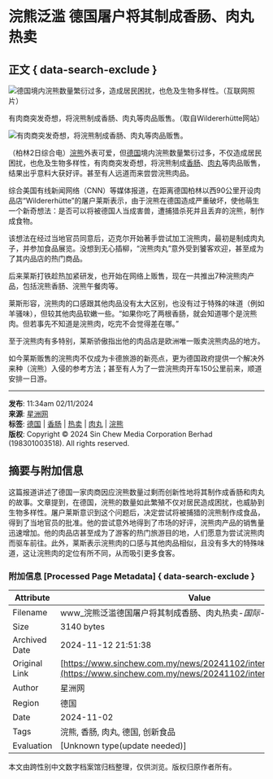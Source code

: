 # 浣熊泛滥 德国屠户将其制成香肠、肉丸热卖

## 正文 { data-search-exclude }


![德国境内浣熊数量繁衍过多，造成居民困扰，也危及生物多样性。（互联网照片）](https://www.sinchew.com.my/wp-content/uploads/2024/11/e68bbce79b98e28895e6b5a3e7868ae6b39be6bba5-e5beb7e59bbde5b1a0e688b7e5b086e585b6e588b6e68890e9a699e882a0e38081e88289e4b8b8e783ade58d96.jpg)

有肉商突发奇想，将浣熊制成香肠、肉丸等肉品贩售。（取自Wildererhütte网站）

![有肉商突发奇想，将浣熊制成香肠、肉丸等肉品贩售。](https://www.sinchew.com.my/wp-content/uploads/2024/11/e68bbce79b98e28895e6b5a3e7868ae6b39be6bba5-e5beb7e59bbde5b1a0e688b7e5b086e585b6e588b6e68890e9a699e882a0e38081e88289e4b8b8e783ade58d96-1.jpg)

（柏林2日综合电）[浣熊](https://www.sinchew.com.my/tag/%e6%b5%a3%e7%86%8a/)外表可爱，但[德国](https://www.sinchew.com.my/tag/%e5%be%b7%e5%9b%bd/)境内浣熊数量繁衍过多，不仅造成居民困扰，也危及生物多样性，有肉商突发奇想，将浣熊制成[香肠](https://www.sinchew.com.my/tag/%e9%a6%99%e8%82%a0/)、[肉丸](https://www.sinchew.com.my/tag/%e8%82%89%e4%b8%b8/)等肉品贩售，结果出乎意料大获好评。甚至有人远道而来尝尝浣熊肉品。

综合美国有线新闻网络（CNN）等媒体报道，在距离德国柏林以西90公里开设肉品店“Wildererhütte”的屠户莱斯表示，由于浣熊在德国造成严重破坏，使他萌生一个新奇想法：是否可以将被德国人当成害兽，遭捕猎杀死并且丢弃的浣熊，制作成食物。

该想法在经过当地官员同意后，迈克尔开始著手尝试加工浣熊肉，最初是制成肉丸子，并参加食品展览。没想到无心插柳，“浣熊肉丸”意外受到饕客欢迎，甚至成为了其内品店的热门商品。

后来莱斯打铁趁热加紧研发，也开始在网络上贩售，现在一共推出7种浣熊肉产品，包括浣熊香肠、浣熊午餐肉等。

莱斯形容，浣熊肉的口感跟其他肉品没有太大区别，也没有过于特殊的味道（例如羊骚味），但较其他肉品软嫩一些。“如果你吃了两根香肠，就会知道哪个是浣熊肉。但若事先不知道是浣熊肉，吃完不会觉得差在哪。”

至于浣熊肉有多特别，莱斯骄傲指出他的肉品店是欧洲唯一贩卖浣熊肉品的地方。

如今莱斯贩售的浣熊肉不仅成为卡德旅游的新亮点，更为德国政府提供一个解决外来种（浣熊）入侵的参考方法；甚至有人为了一尝浣熊肉开车150公里前来，顺道安排一日游。

---

**发布**: 11:34am 02/11/2024  
**来源**: [星洲网](https://www.sinchew.com.my)  
**标签**: [德国](https://www.sinchew.com.my/tag/%e5%be%b7%e5%9b%bd) | [香肠](https://www.sinchew.com.my/tag/%e9%a6%99%e8%82%a0) | [热卖](https://www.sinchew.com.my/tag/%e7%83%ad%e5%8d%96) | [肉丸](https://www.sinchew.com.my/tag/%e8%82%89%e4%b8%b8) | [浣熊](https://www.sinchew.com.my/tag/%e6%b5%a3%e7%86%8a)  
**版权**: Copyright © 2024 Sin Chew Media Corporation Berhad (198301003518). All rights reserved.

## 摘要与附加信息

<!-- tcd_abstract -->
这篇报道讲述了德国一家肉商因应浣熊数量过剩而创新性地将其制作成香肠和肉丸的故事。文章提到，在德国，浣熊的数量如此繁殖不仅对居民造成困扰，也威胁到生物多样性。屠户莱斯意识到这个问题后，决定尝试将被捕猎的浣熊制作成食品，得到了当地官员的批准。他的尝试意外地得到了市场的好评，浣熊肉产品的销售量迅速增加。他的肉品店甚至成为了游客的热门旅游目的地，人们愿意为尝试浣熊肉而驱车前往。此外，莱斯表示浣熊肉的口感与其他肉品相似，且没有多大的特殊味道，这让浣熊肉的定位有所不同，从而吸引更多食客。
<!-- tcd_abstract_end -->

### 附加信息 [Processed Page Metadata] { data-search-exclude }

| Attribute       | Value                                  |
|-----------------|----------------------------------------|
| Filename        | www_浣熊泛滥德国屠户将其制成香肠、肉丸热卖-_国际_-_星洲日报.md                             |
| Size            | 3140 bytes                           |
| Archived Date   | 2024-11-12 21:51:38                             |
| Original Link   | [https://www.sinchew.com.my/news/20241102/international/6041369](https://www.sinchew.com.my/news/20241102/international/6041369)                       |
| Author          | 星洲网                               |
| Region          | 德国                               |
| Date            | 2024-11-02                                 |
| Tags            | 浣熊, 香肠, 肉丸, 德国, 创新食品                                 |
| Evaluation            | [Unknown type(update needed)]                                 |
<!-- tcd_table_end -->

本文由跨性别中文数字档案馆归档整理，仅供浏览。版权归原作者所有。
